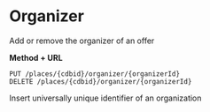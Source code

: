 ---
---

# Organizer

Add or remove the organizer of an offer

**Method + URL**

```
PUT /places/{cdbid}/organizer/{organizerId}
DELETE /places/{cdbid}/organizer/{organizerId}
```

Insert universally unique identifier of an organization